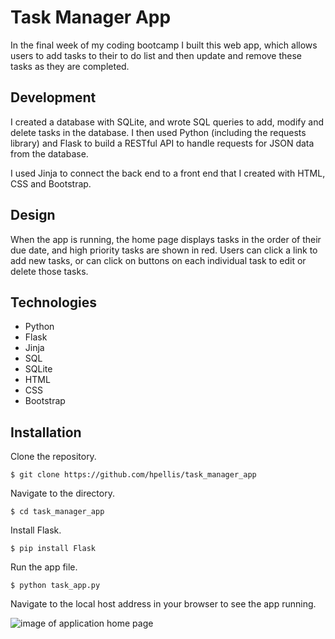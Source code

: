 # Task Manager App

In the final week of my coding bootcamp I built this web app, which allows users to add tasks to their to do list and then update and remove these tasks as they are completed. 


## Development

I created a database with SQLite, and wrote SQL queries to add, modify and delete tasks in the database. I then used Python (including the requests library) and Flask to build a RESTful API to handle requests for JSON data from the database. 

I used Jinja to connect the back end to a front end that I created with HTML, CSS and Bootstrap.


## Design
When the app is running, the home page displays tasks in the order of their due date, and high priority tasks are shown in red. Users can click a link to add new tasks, or can click on buttons on each individual task to edit or delete those tasks.


## Technologies
* Python
* Flask
* Jinja
* SQL
* SQLite
* HTML
* CSS
* Bootstrap


## Installation

Clone the repository.

```$ git clone https://github.com/hpellis/task_manager_app```

Navigate to the directory. 

```$ cd task_manager_app```

Install Flask.

```$ pip install Flask```

Run the app file.

```$ python task_app.py```

Navigate to the local host address in your browser to see the app running. 

![image of application home page](/final_images/final_version.png?raw=true "Task Manager")
